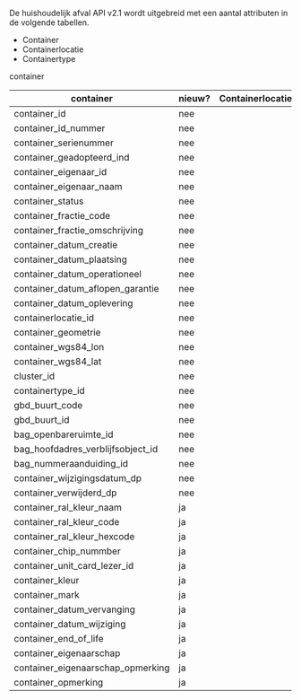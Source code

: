 De huishoudelijk afval API v2.1 wordt uitgebreid met een aantal attributen in de volgende tabellen.
- Container
- Containerlocatie
- Containertype

container

| container                 | nieuw?   | Containerlocatie | nieuwe? | Containertype | nieuw? |
|------------------------|----------------|----------------|--------------|-------------|--------------| 
|container_id            |   nee |        | containerlocatie_id |    nee          |             |              |   
|container_id_nummer    |       nee       |                            
|container_serienummer  | nee    |        |                |              |             |              |                 
|container_geadopteerd_ind  | nee |        |                |              |             |              |  
|container_eigenaar_id  | nee     |        |                |              |             |              |  
container_eigenaar_naam  | nee   |        |                |              |             |              |  
container_status  | nee          |        |                |              |             |              |  
container_fractie_code  | nee    |        |                |              |             |              |  
container_fractie_omschrijving|nee|        |                |              |             |              |  
container_datum_creatie  | nee   |        |                |              |             |              |  
container_datum_plaatsing  | nee |        |                |              |             |              |  
container_datum_operationeel  | nee   |        |                |              |             |              |  
container_datum_aflopen_garantie  | nee   |        |                |              |             |              |  
container_datum_oplevering  | nee|        |                |              |             |              |  
containerlocatie_id  | nee       |        |                |              |             |              |  
container_geometrie  | nee       |        |                |              |             |              |  
container_wgs84_lon  | nee       |        |                |              |             |              |  
container_wgs84_lat  | nee       |        |                |              |             |              |  
cluster_id  | nee                |        |                |              |             |              |  
containertype_id  | nee          |        |                |              |             |              |  
gbd_buurt_code  | nee            |        |                |              |             |              |  
gbd_buurt_id  | nee              |        |                |              |             |              |  
bag_openbareruimte_id  | nee     |        |                |              |             |              |  
bag_hoofdadres_verblijfsobject_id  | nee   |        |                |              |             |              |  
bag_nummeraanduiding_id  | nee   |        |                |              |             |              |  
container_wijzigingsdatum_dp|nee |        |                |              |             |              |  
container_verwijderd_dp  | nee   |        |                |              |             |              |  
container_ral_kleur_naam  | ja   |        |                |              |             |              |  
container_ral_kleur_code  | ja   |        |                |              |             |              |  
container_ral_kleur_hexcode  |ja |        |                |              |             |              |  
container_chip_nummber  | ja   |
container_unit_card_lezer_id |ja |        |                |              |             |              |  
container_kleur  | ja                    |                |              |             |              |  |
container_mark  | ja             |        |                |              |             |              |  
container_datum_vervanging  | ja |        |                |              |             |              |  
container_datum_wijziging  | ja  |        |                |              |             |              |  
container_end_of_life  | ja      |        |                |              |             |              |  
container_eigenaarschap  | ja    |        |                |              |             |              |  
container_eigenaarschap_opmerking  | ja   |        |                |              |             |              |  
container_opmerking  | ja        |        |                |              |             |              |  
     


